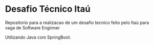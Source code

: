 # Desafio Técnico Itaú
Repositorio para a realizacao de um desafio tecnico feito pelo Itaú para vaga de Software Enginner

Utilizando Java com SpringBoot.
